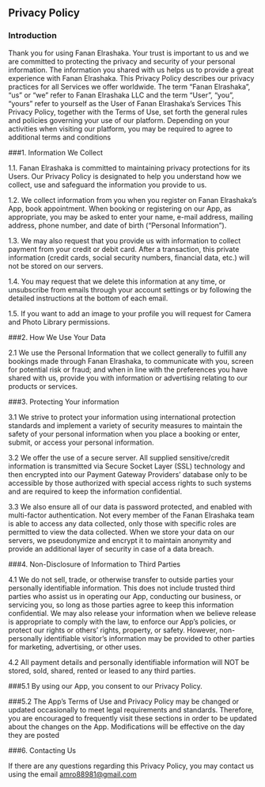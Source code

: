 Privacy Policy  
----------------

### Introduction  

Thank you for using Fanan Elrashaka. Your trust is important to us and we are committed to protecting the privacy and security of your personal information. The information you shared with us helps us to provide a great experience with Fanan Elrashaka. This Privacy Policy describes our privacy practices for all Services we offer worldwide. The term “Fanan Elrashaka”, “us” or “we” refer to Fanan Elrashaka LLC and the term “User”, “you”, “yours” refer to yourself as the User of Fanan Elrashaka’s Services This Privacy Policy, together with the Terms of Use, set forth the general rules and policies governing your use of our platform. Depending on your activities when visiting our platform, you may be required to agree to additional terms and conditions

###1. Information We Collect

1.1. Fanan Elrashaka is committed to maintaining privacy protections for its Users. Our Privacy Policy is designated to help you understand how we collect, use and safeguard the information you provide to us. 

1.2. We collect information from you when you register on Fanan Elrashaka’s App, book appointment. When booking or registering on our App, as appropriate, you may be asked to enter your name, e-mail address, mailing address, phone number, and date of birth (“Personal Information”).

1.3. We may also request that you provide us with information to collect payment from your credit or debit card. After a transaction, this private information (credit cards, social security numbers, financial data, etc.) will not be stored on our servers.

1.4. You may request that we delete this information at any time, or unsubscribe from emails through your account settings or by following the detailed instructions at the bottom of each email.

1.5. If you want to add an image to your profile you will request for Camera and Photo Library permissions.

###2. How We Use Your Data

2.1 We use the Personal Information that we collect generally to fulfill any bookings made through Fanan Elrashaka, to communicate with you, screen for potential risk or fraud; and when in line with the preferences you have shared with us, provide you with information or advertising relating to our products or services.

###3. Protecting Your information

3.1 We strive to protect your information using international protection standards and implement a variety of security measures to maintain the safety of your personal information when you place a booking or enter, submit, or access your personal information.

3.2 We offer the use of a secure server. All supplied sensitive/credit information is transmitted via Secure Socket Layer (SSL) technology and then encrypted into our Payment Gateway Providers’ database only to be accessible by those authorized with special access rights to such systems and are required to keep the information confidential.

3.3 We also ensure all of our data is password protected, and enabled with multi-factor authentication. Not every member of the Fanan Elrashaka team is able to access any data collected, only those with specific roles are permitted to view the data collected. When we store your data on our servers, we pseudonymize and encrypt it to maintain anonymity and provide an additional layer of security in case of a data breach.



###4. Non-Disclosure of Information to Third Parties

4.1 We do not sell, trade, or otherwise transfer to outside parties your personally identifiable information. This does not include trusted third parties who assist us in operating our App, conducting our business, or servicing you, so long as those parties agree to keep this information confidential. We may also release your information when we believe release is appropriate to comply with the law, to enforce our App’s policies, or protect our rights or others’ rights, property, or safety. However, non-personally identifiable visitor’s information may be provided to other parties for marketing, advertising, or other uses.

4.2 All payment details and personally identifiable information will NOT be stored, sold, shared, rented or leased to any third parties.


###5.1 By using our App, you consent to our Privacy Policy.

###5.2 The App’s Terms of Use and Privacy Policy may be changed or updated occasionally to meet legal requirements and standards. Therefore, you are encouraged to frequently visit these sections in order to be updated about the changes on the App. Modifications will be effective on the day they are posted

###6. Contacting Us

If there are any questions regarding this Privacy Policy, you may contact us using the email amro88981@gmail.com 

